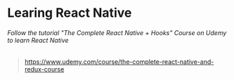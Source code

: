 # Learing React Native
###### Follow the tutorial *"The Complete React Native + Hooks"* Course on Udemy to learn React Native
> https://www.udemy.com/course/the-complete-react-native-and-redux-course
